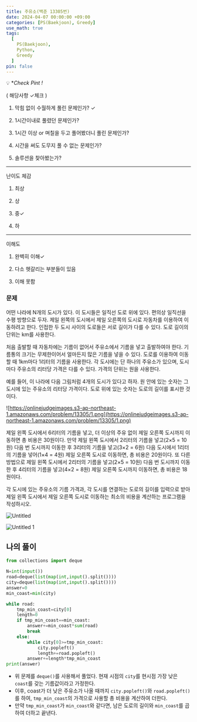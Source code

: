 ```yaml
---
title: 주유소(백준 13305번)
date: 2024-04-07 00:00:00 +09:00
categories: [PS(Baekjoon), Greedy]
use_math: true
tags:
  [
    PS(Baekjoon),
    Python,
    Greedy
  ]
pin: false
---
```


💡 **Check Pint !*

( 해당사항 ✓체크 )

1. 막힘 없이 수월하게 풀린 문제인가? ✓

2. 1시간이내로 풀렸던 문제인가?

3. 1시간 이상 or 며칠을 두고 풀어봤더니 풀린 문제인가?

4. 시간을 써도 도무지 풀 수 없는 문제인가?

5. 솔루션을 찾아봤는가?

---

난이도 체감

1. 최상

2. 상

3. 중✓

4. 하

---

이해도

1. 완벽히 이해✓

2. 다소 헷갈리는 부분들이 있음

3. 이해 못함

### 문제

어떤 나라에 N개의 도시가 있다. 이 도시들은 일직선 도로 위에 있다. 편의상 일직선을 수평 방향으로 두자. 제일 왼쪽의 도시에서 제일 오른쪽의 도시로 자동차를 이용하여 이동하려고 한다. 인접한 두 도시 사이의 도로들은 서로 길이가 다를 수 있다. 도로 길이의 단위는 km를 사용한다.

처음 출발할 때 자동차에는 기름이 없어서 주유소에서 기름을 넣고 출발하여야 한다. 기름통의 크기는 무제한이어서 얼마든지 많은 기름을 넣을 수 있다. 도로를 이용하여 이동할 때 1km마다 1리터의 기름을 사용한다. 각 도시에는 단 하나의 주유소가 있으며, 도시 마다 주유소의 리터당 가격은 다를 수 있다. 가격의 단위는 원을 사용한다.

예를 들어, 이 나라에 다음 그림처럼 4개의 도시가 있다고 하자. 원 안에 있는 숫자는 그 도시에 있는 주유소의 리터당 가격이다. 도로 위에 있는 숫자는 도로의 길이를 표시한 것이다.

![https://onlinejudgeimages.s3-ap-northeast-1.amazonaws.com/problem/13305/1.png](https://onlinejudgeimages.s3-ap-northeast-1.amazonaws.com/problem/13305/1.png)

제일 왼쪽 도시에서 6리터의 기름을 넣고, 더 이상의 주유 없이 제일 오른쪽 도시까지 이동하면 총 비용은 30원이다. 만약 제일 왼쪽 도시에서 2리터의 기름을 넣고(2×5 = 10원) 다음 번 도시까지 이동한 후 3리터의 기름을 넣고(3×2 = 6원) 다음 도시에서 1리터의 기름을 넣어(1×4 = 4원) 제일 오른쪽 도시로 이동하면, 총 비용은 20원이다. 또 다른 방법으로 제일 왼쪽 도시에서 2리터의 기름을 넣고(2×5 = 10원) 다음 번 도시까지 이동한 후 4리터의 기름을 넣고(4×2 = 8원) 제일 오른쪽 도시까지 이동하면, 총 비용은 18원이다.

각 도시에 있는 주유소의 기름 가격과, 각 도시를 연결하는 도로의 길이를 입력으로 받아 제일 왼쪽 도시에서 제일 오른쪽 도시로 이동하는 최소의 비용을 계산하는 프로그램을 작성하시오.

![Untitled](https://github.com/gihuni99/gihuni99.github.io/assets/90080065/87817819-0223-4c79-9753-ce26c0407b3c)

![Untitled 1](https://github.com/gihuni99/gihuni99.github.io/assets/90080065/9cdbddce-ce84-491c-b7e3-40f1955dd6ff)

## 나의 풀이

```python
from collections import deque

N=int(input())
road=deque(list(map(int,input().split())))
city=deque(list(map(int,input().split())))
answer=0
min_coast=min(city)

while road:
    tmp_min_coast=city[0]
    length=0
    if tmp_min_coast==min_coast:
        answer+=min_coast*sum(road)
        break
    else:
        while city[0]>=tmp_min_coast:
            city.popleft()
            length+=road.popleft()
        answer+=length*tmp_min_coast
print(answer)
```

- 위 문제를 `deque()`를 사용해서 풀었다. 현재 시점의 `city`를 현시점 가장 낮은 `coast`를 갖는 기름값이라고 가정한다.
- 이후, coast가 더 낮은 주유소가 나올 때까지 `city.popleft()`와 `road.popleft()`를 하여, `tmp_min_coast`의 가격으로 사용할 총 비용을 계산하여 더한다.
- 만약 `tmp_min_coast`가 `min_coast`와 같다면, 남은 도로의 길이와 `min_coast`를 곱하여 더하고 끝낸다.